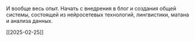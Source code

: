 И вообще весь опыт. Начать с внедрения в блог и создания общей системы, состоящей из нейросетевых технологий, лингвистики, матана и анализа данных.

[[2025-02-25]]